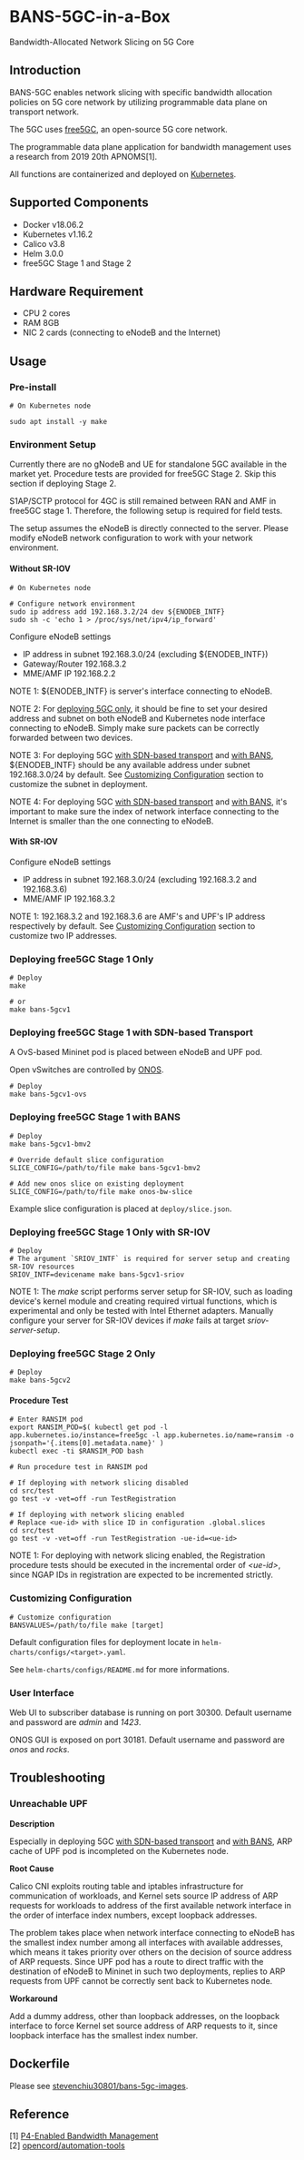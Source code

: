 # BANS-5GC-in-a-Box

Bandwidth-Allocated Network Slicing on 5G Core

## Introduction

BANS-5GC enables network slicing with specific bandwidth allocation policies on 5G core network by utilizing programmable data plane on transport network.

The 5GC uses [free5GC](https://www.free5gc.org/), an open-source 5G core network.

The programmable data plane application for bandwidth management uses a research from 2019 20th APNOMS[1].

All functions are containerized and deployed on [Kubernetes](https://github.com/kubernetes/kubernetes).

## Supported Components

- Docker v18.06.2
- Kubernetes v1.16.2
- Calico v3.8
- Helm 3.0.0
- free5GC Stage 1 and Stage 2

## Hardware Requirement

- CPU 2 cores
- RAM 8GB
- NIC 2 cards (connecting to eNodeB and the Internet)

## Usage

### Pre-install

```ShellSession
# On Kubernetes node

sudo apt install -y make
```

### Environment Setup

Currently there are no gNodeB and UE for standalone 5GC available in the market yet. Procedure tests are provided for free5GC Stage 2. Skip this section if deploying Stage 2.

S1AP/SCTP protocol for 4GC is still remained between RAN and AMF in free5GC stage 1. Therefore, the following setup is required for field tests.

The setup assumes the eNodeB is directly connected to the server. Please modify eNodeB network configuration to work with your network environment.

#### Without SR-IOV

```ShellSession
# On Kubernetes node

# Configure network environment
sudo ip address add 192.168.3.2/24 dev ${ENODEB_INTF}
sudo sh -c 'echo 1 > /proc/sys/net/ipv4/ip_forward'
```

Configure eNodeB settings
- IP address in subnet 192.168.3.0/24 (excluding ${ENODEB_INTF})
- Gateway/Router 192.168.3.2
- MME/AMF IP 192.168.2.2

NOTE 1: ${ENODEB_INTF} is server's interface connecting to eNodeB.

NOTE 2: For [deploying 5GC only](#deploying-5gc-only), it should be fine to set your desired address and subnet on both eNodeB and Kubernetes node interface connecting to eNodeB. Simply make sure packets can be correctly forwarded between two devices.

NOTE 3: For deploying 5GC [with SDN-based transport](#deploying-5gc-with-sdn-based-transport) and [with BANS](#deploying-5gc-with-bans), ${ENODEB_INTF} should be any available address under subnet 192.168.3.0/24 by default. See [Customizing Configuration](#customizing-configuration) section to customize the subnet in deployment.

NOTE 4: For deploying 5GC [with SDN-based transport](#deploying-5gc-with-sdn-based-transport) and [with BANS](#deploying-5gc-with-bans), it's important to make sure the index of network interface connecting to the Internet is smaller than the one connecting to eNodeB.

#### With SR-IOV

Configure eNodeB settings
- IP address in subnet 192.168.3.0/24 (excluding 192.168.3.2 and 192.168.3.6)
- MME/AMF IP 192.168.3.2

NOTE 1: 192.168.3.2 and 192.168.3.6 are AMF's and UPF's IP address respectively by default. See [Customizing Configuration](#customizing-configuration) section to customize two IP addresses.

### Deploying free5GC Stage 1 Only

```ShellSession
# Deploy
make

# or
make bans-5gcv1
```

### Deploying free5GC Stage 1 with SDN-based Transport

A OvS-based Mininet pod is placed between eNodeB and UPF pod.

Open vSwitches are controlled by [ONOS](https://github.com/opennetworkinglab/onos).

```ShellSession
# Deploy
make bans-5gcv1-ovs
```

### Deploying free5GC Stage 1 with BANS

```ShellSession
# Deploy
make bans-5gcv1-bmv2

# Override default slice configuration
SLICE_CONFIG=/path/to/file make bans-5gcv1-bmv2

# Add new onos slice on existing deployment
SLICE_CONFIG=/path/to/file make onos-bw-slice
```

Example slice configuration is placed at `deploy/slice.json`.

### Deploying free5GC Stage 1 Only with SR-IOV

```ShellSession
# Deploy
# The argument `SRIOV_INTF` is required for server setup and creating SR-IOV resources
SRIOV_INTF=devicename make bans-5gcv1-sriov
```

NOTE 1: The *make* script performs server setup for SR-IOV, such as loading device's kernel module and creating required virtual functions, which is experimental and only be tested with Intel Ethernet adapters. Manually configure your server for SR-IOV devices if *make* fails at target *sriov-server-setup*.

### Deploying free5GC Stage 2 Only

```ShellSession
# Deploy
make bans-5gcv2
```

#### Procedure Test

```ShellSession
# Enter RANSIM pod
export RANSIM_POD=$( kubectl get pod -l app.kubernetes.io/instance=free5gc -l app.kubernetes.io/name=ransim -o jsonpath='{.items[0].metadata.name}' )
kubectl exec -ti $RANSIM_POD bash

# Run procedure test in RANSIM pod

# If deploying with network slicing disabled
cd src/test
go test -v -vet=off -run TestRegistration

# If deploying with network slicing enabled
# Replace <ue-id> with slice ID in configuration .global.slices
cd src/test
go test -v -vet=off -run TestRegistration -ue-id=<ue-id>
```

NOTE 1: For deploying with network slicing enabled, the Registration procedure tests should be executed in the incremental order of *\<ue-id\>*, since NGAP IDs in registration are expected to be incremented strictly.

### Customizing Configuration

```ShellSession
# Customize configuration
BANSVALUES=/path/to/file make [target]
```

Default configuration files for deployment locate in `helm-charts/configs/<target>.yaml`.

See `helm-charts/configs/README.md` for more informations.

### User Interface

Web UI to subscriber database is running on port 30300. Default username and password are *admin* and *1423*.

ONOS GUI is exposed on port 30181. Default username and password are *onos* and *rocks*.

## Troubleshooting

### Unreachable UPF

**Description**

Especially in deploying 5GC [with SDN-based transport](#deploying-5gc-with-sdn-based-transport) and [with BANS](#deploying-5gc-with-bans), ARP cache of UPF pod is incompleted on the Kubernetes node.

**Root Cause**

Calico CNI exploits routing table and iptables infrastructure for communication of workloads, and Kernel sets source IP address of ARP requests for workloads to address of the first available network interface in the order of interface index numbers, except loopback addresses.

The problem takes place when network interface connecting to eNodeB has the smallest index number among all interfaces with available addresses, which means it takes priority over others on the decision of source address of ARP requests. Since UPF pod has a route to direct traffic with the destination of eNodeB to Mininet in such two deployments, replies to ARP requests from UPF cannot be correctly sent back to Kubernetes node.

**Workaround**

Add a dummy address, other than loopback addresses, on the loopback interface to force Kernel set source address of ARP requests to it, since loopback interface has the smallest index number.

## Dockerfile

Please see [stevenchiu30801/bans-5gc-images](https://github.com/stevenchiu30801/bans-5gc-images.git).

## Reference
[1] [P4-Enabled Bandwidth Management](https://ieeexplore.ieee.org/abstract/document/8892909)\
[2] [opencord/automation-tools](https://github.com/opencord/automation-tools)
